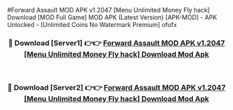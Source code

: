 #Forward Assault MOD APK v1.2047 [Menu Unlimited Money Fly hack] Download [MOD Full Game] MOD APK (Latest Version) [APK-MOD] - APK Unlocked - [Unlimited Coins No Watermark Premium] ofufx



<div align="center">

<h3>🔴 Download [Server1] 👉👉 <a href="https://momento.my/?title=Forward_Assault_MOD_APK_v1.2047_[Menu_Unlimited_Money_Fly_hack]_Download">Forward Assault MOD APK v1.2047 [Menu Unlimited Money Fly hack] Download Mod Apk</a></h3><br>

<h3>🔴 Download [Server2] 👉👉 <a href="https://momento.my/?title=Forward_Assault_MOD_APK_v1.2047_[Menu_Unlimited_Money_Fly_hack]_Download">Forward Assault MOD APK v1.2047 [Menu Unlimited Money Fly hack] Download Mod Apk</a></h3>
</div>
